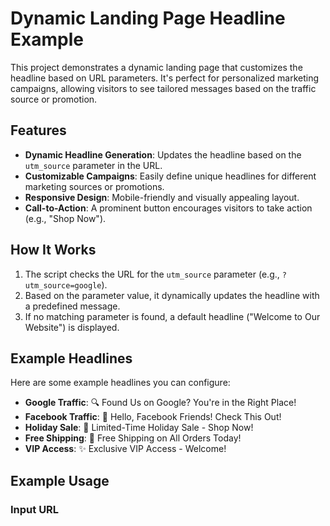 # Dynamic Landing Page Headline Example

This project demonstrates a dynamic landing page that customizes the headline based on URL parameters. It's perfect for personalized marketing campaigns, allowing visitors to see tailored messages based on the traffic source or promotion.

## Features
- **Dynamic Headline Generation**: Updates the headline based on the `utm_source` parameter in the URL.
- **Customizable Campaigns**: Easily define unique headlines for different marketing sources or promotions.
- **Responsive Design**: Mobile-friendly and visually appealing layout.
- **Call-to-Action**: A prominent button encourages visitors to take action (e.g., "Shop Now").

## How It Works
1. The script checks the URL for the `utm_source` parameter (e.g., `?utm_source=google`).
2. Based on the parameter value, it dynamically updates the headline with a predefined message.
3. If no matching parameter is found, a default headline ("Welcome to Our Website") is displayed.

## Example Headlines
Here are some example headlines you can configure:
- **Google Traffic**: 🔍 Found Us on Google? You're in the Right Place!
- **Facebook Traffic**: 👋 Hello, Facebook Friends! Check This Out!
- **Holiday Sale**: 🎉 Limited-Time Holiday Sale - Shop Now!
- **Free Shipping**: 🚚 Free Shipping on All Orders Today!
- **VIP Access**: ✨ Exclusive VIP Access - Welcome!

## Example Usage
### Input URL
